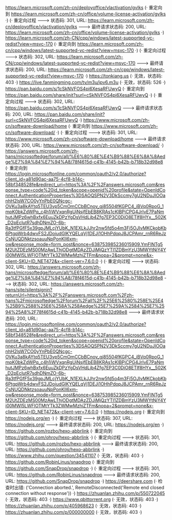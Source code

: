 https://learn.microsoft.com/zh-cn/deployoffice/vlactivation/gvlks (· 重定向到 https://learn.microsoft.com/zh-cn/office/volume-license-activation/gvlks ·)
(· 重定向过程 ---> 状态码: 301, URL: https://learn.microsoft.com/zh-cn/deployoffice/vlactivation/gvlks ---> 最终请求状态码: 200, URL: https://learn.microsoft.com/zh-cn/office/volume-license-activation/gvlks ·)
https://learn.microsoft.com/zh-CN/cpp/windows/latest-supported-vc-redist?view=msvc-170 (· 重定向到 https://learn.microsoft.com/zh-cn/cpp/windows/latest-supported-vc-redist?view=msvc-170 ·)
(· 重定向过程 ---> 状态码: 302, URL: https://learn.microsoft.com/zh-CN/cpp/windows/latest-supported-vc-redist?view=msvc-170 ---> 最终请求状态码: 200, URL: https://learn.microsoft.com/zh-cn/cpp/windows/latest-supported-vc-redist?view=msvc-170 ·)
https://tonkiang.us (· 无效，状态码: 403 ·)
https://live.fanmingming.com/tv/m3u/ipv6.m3u (· 无效，状态码: 526 ·)
https://pan.baidu.com/s/1cSkNVFOS4pi6XesaRFUwyQ (· 重定向到 https://pan.baidu.com/share/init?surl=cSkNVFOS4pi6XesaRFUwyQ ·)
(· 重定向过程 ---> 状态码: 302, URL: https://pan.baidu.com/s/1cSkNVFOS4pi6XesaRFUwyQ ---> 最终请求状态码: 200, URL: https://pan.baidu.com/share/init?surl=cSkNVFOS4pi6XesaRFUwyQ ·)
https://www.microsoft.com/zh-cn/software-download/home (· 重定向到 https://www.microsoft.com/zh-cn/software-download/ ·)
(· 重定向过程 ---> 状态码: 301, URL: https://www.microsoft.com/zh-cn/software-download/home ---> 最终请求状态码: 200, URL: https://www.microsoft.com/zh-cn/software-download/ ·)
https://answers.microsoft.com/zh-hans/microsoftedge/forum/all/%E6%80%8E%E4%B9%88%E6%8A%8Aedge%E7%9A%84%E7%94%A8/78f4615d-c41b-4145-b42b-b718b32d98e8 (· 重定向到 https://login.microsoftonline.com/common/oauth2/v2.0/authorize?client_id=a81d90ac-aa75-4cf8-b14c-58bf348528fe&redirect_uri=https%3A%2F%2Fanswers.microsoft.com&response_type=code%20id_token&scope=openid%20profile&state=OpenIdConnect.AuthenticationProperties%3DSAOQSPN2V3DkSccmy7gU2NDuJIOOanhH2lsW7CO0yYnPbE0QNcgc-OVKu3a8kAYtq5TEU3vp5CmOmCCbBCnov_gj85504fKGPC4_iBVq0RpoG_1mpK0bkZdWPq_c4h1iWVxqnRgUjNsjfEbEB8KRAs1cKlBPjCPG4JrIvE7PaNmhutJMPz6whBxfx6EuuZkDPzYgDsVHdLjb4Zfg7EP3C0DiO8ETIf8HYx__502K_D2pEclutR7sdhDNmZO-6b-Ra3tfPGfF5x39gpJMLcjYUbK_N1EXLkJJhr2nw5fd5o4m3Fi5OJIvMKCkobKb6PtgpWrb4dwvFS2JDoiudGlKYQELqVj1DEJj1OHhPdopJ8JCPAmr_rnR6ReJzCsNUQDNktzsoauuNpPonKlI6xm-ow&response_mode=form_post&nonce=638753985236015909.YmFlNTg5M2UtZDEzMS00MzAwLThjODgtMDAzZDJiMjQzYTI1ZDBmYzU3MWYtNjY4Yi00MWI5LWFlOTMtYTk3ZWMwMzhiZTFm&nopa=2&prompt=none&x-client-SKU=ID_NET472&x-client-ver=7.6.0.0 ·)
(· 重定向过程 ---> 状态码: 302, URL: https://answers.microsoft.com/zh-hans/microsoftedge/forum/all/%E6%80%8E%E4%B9%88%E6%8A%8Aedge%E7%9A%84%E7%94%A8/78f4615d-c41b-4145-b42b-b718b32d98e8 ---> 状态码: 302, URL: https://answers.microsoft.com/zh-hans/site/silentsignin?returnUrl=https%3A%2F%2Fanswers.microsoft.com%2Fzh-hans%2Fmicrosoftedge%2Fforum%2Fall%2F%25E6%2580%258E%25E4%25B9%2588%25E6%258A%258Aedge%25E7%259A%2584%25E7%2594%25A8%2F78f4615d-c41b-4145-b42b-b718b32d98e8 ---> 最终请求状态码: 200, URL: https://login.microsoftonline.com/common/oauth2/v2.0/authorize?client_id=a81d90ac-aa75-4cf8-b14c-58bf348528fe&redirect_uri=https%3A%2F%2Fanswers.microsoft.com&response_type=code%20id_token&scope=openid%20profile&state=OpenIdConnect.AuthenticationProperties%3DSAOQSPN2V3DkSccmy7gU2NDuJIOOanhH2lsW7CO0yYnPbE0QNcgc-OVKu3a8kAYtq5TEU3vp5CmOmCCbBCnov_gj85504fKGPC4_iBVq0RpoG_1mpK0bkZdWPq_c4h1iWVxqnRgUjNsjfEbEB8KRAs1cKlBPjCPG4JrIvE7PaNmhutJMPz6whBxfx6EuuZkDPzYgDsVHdLjb4Zfg7EP3C0DiO8ETIf8HYx__502K_D2pEclutR7sdhDNmZO-6b-Ra3tfPGfF5x39gpJMLcjYUbK_N1EXLkJJhr2nw5fd5o4m3Fi5OJIvMKCkobKb6PtgpWrb4dwvFS2JDoiudGlKYQELqVj1DEJj1OHhPdopJ8JCPAmr_rnR6ReJzCsNUQDNktzsoauuNpPonKlI6xm-ow&response_mode=form_post&nonce=638753985236015909.YmFlNTg5M2UtZDEzMS00MzAwLThjODgtMDAzZDJiMjQzYTI1ZDBmYzU3MWYtNjY4Yi00MWI5LWFlOTMtYTk3ZWMwMzhiZTFm&nopa=2&prompt=none&x-client-SKU=ID_NET472&x-client-ver=7.6.0.0 ·)
https://nodejs.org (· 重定向到 https://nodejs.org/en ·)
(· 重定向过程 ---> 状态码: 307, URL: https://nodejs.org/ ---> 最终请求状态码: 200, URL: https://nodejs.org/en ·)
https://github.com/rozbo/hexo-abbrlink (· 重定向到 https://github.com/ohroy/hexo-abbrlink ·)
(· 重定向过程 ---> 状态码: 301, URL: https://github.com/rozbo/hexo-abbrlink ---> 最终请求状态码: 200, URL: https://github.com/ohroy/hexo-abbrlink ·)
https://www.zhihu.com/question/34541107 (· 无效，状态码: 403 ·)
https://github.com/RobinLinus/snapdrop (· 重定向到 https://github.com/SnapDrop/snapdrop ·)
(· 重定向过程 ---> 状态码: 301, URL: https://github.com/RobinLinus/snapdrop ---> 最终请求状态码: 200, URL: https://github.com/SnapDrop/snapdrop ·)
https://deershare.com (· 检查时出错: ('Connection aborted.', RemoteDisconnected('Remote end closed connection without response')) ·)
https://zhuanlan.zhihu.com/p/550722045 (· 无效，状态码: 403 ·)
https://www.qbittorrent.org (· 无效，状态码: 403 ·)
https://zhuanlan.zhihu.com/p/405968623 (· 无效，状态码: 403 ·)
https://zhuanlan.zhihu.com/p/000000000 (· 无效，状态码: 403 ·)
